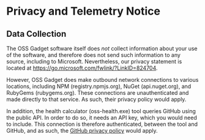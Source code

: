 # Privacy and Telemetry Notice

## Data Collection

The OSS Gadget software itself does *not* collect information about your
use of the software, and therefore does not send such information to any source,
including to Microsoft. Nevertheless, our privacy statement is located at
https://go.microsoft.com/fwlink/?LinkID=824704. 

However, OSS Gadget does make outbound network connections to various locations,
including NPM (registry.npmjs.org), NuGet (api.nuget.org), and RubyGems (rubygems.org).
These connections are unauthenticated and made directly to that service. As such,
their privacy policy would apply.

In addition, the health calculator (oss-health.exe) tool queries GitHub using the
public API. In order to do so, it needs an API key, which you would need to
include. This connection is therefore authenticated, between the tool and GitHub, and
as such, the [GitHub privacy policy](https://help.github.com/en/github/site-policy/github-privacy-statement)
would apply.

